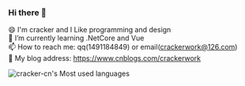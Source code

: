 ### Hi there 👋

😄 I'm cracker and I Like programming and design <br/>
🌱 I’m currently learning .NetCore and Vue <br/>
📫 How to reach me: qq(1491184849) or email(crackerwork@126.com) <br/>
📰 My blog address: https://www.cnblogs.com/crackerwork <br/>

![cracker-cn's Most used languages](https://github-readme-stats.vercel.app/api/top-langs/?username=cracker-cn&layout=compact&hide_border=true&langs_count=10)
